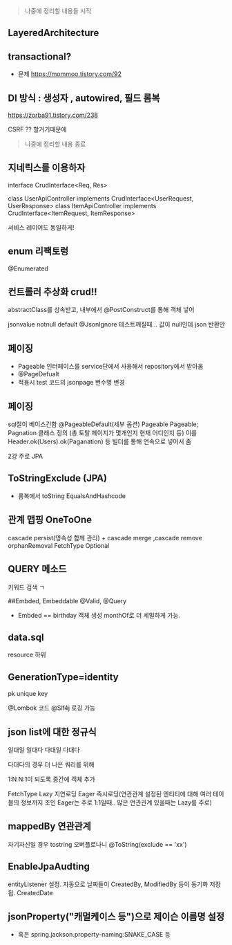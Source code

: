 > 나중에 정리할 내용들 시작

## LayeredArchitecture

## transactional?

* 문제 https://mommoo.tistory.com/92

## DI 방식 : 생성자 , autowired, 필드 롬복
https://zorba91.tistory.com/238

CSRF ??
할거기때문에
> 나중에 정리할 내용 종료



 ## 지네릭스를 이용하자

 interface CrudInterface<Req, Res>

 class UserApiController implements CrudInterface<UserRequest, UserResponse>
 class ItemApiController implements CrudInterface<ItemRequest, ItemResponse>

 서비스 레이어도 동일하게!

 ## enum 리팩토렁

 @Enumerated

 ## 컨트롤러 추상화 crud!!

 abstractClass를 상속받고, 내부에서 @PostConstruct를 통해 객체 넣어



 jsonvalue notnull default
 @JsonIgnore
 테스트깨질때... 값이 null인데 json 반환안

 ## 페이징

 * Pageable 인터페이스를 service단에서 사용해서 repository에서 받아옴
 * @PageDefualt
 * 적용시 test 코드의 jsonpage 변수명 변경

 ## 페이징
 sql절이 베이스긴함
 @PageableDefault(세부 옵션) Pageable Pageable;
 Pagnation 클래스 정의 (총 토탈 페이지가 몇개인지 현재 어디인지 등)
 이를 Header.ok(Users).ok(Paganation) 등 빌더를 통해 연속으로 넣어서 줌



2강 주로 JPA

## ToStringExclude (JPA)

* 롬복에서 toString EqualsAndHashcode

## 관계 맵핑 OneToOne

cascade persist(영속성 함께 관리) + cascade merge
,cascade remove
 orphanRemoval
 FetchType
Optional

## QUERY 메소드
키워드 검색 ㄱ

##Embded, Embeddable
@Valid, @Query

* Embded == birthday 객체 생성 monthOf로 더 세밀하게 가능.

## data.sql
resource 하위

## GenerationType=identity
pk unique key

 @Lombok 코드
 @Slf4j 로깅 가능


## json list에 대한 정규식

일대일
일대다
다대일
다대다

다대다의 경우 더 나은 쿼리를 위해

1:N N:1이 되도록 중간에 객체 추가

FetchType Lazy 지연로딩 Eager 즉시로딩(연관관계 설정된 엔티티에 대해 여러 테이블의 정보까지 조인
  Eager는 주로 1:1일때.. 많은 연관관계 있을때는 Lazy를 주로)


## mappedBy 연관관계

자기자신일 경우 tostring 오버플로나니 @ToString(exclude == 'xx')


## EnableJpaAudting
entityListener 설정.
자동으로 날짜들이 CreatedBy, ModifiedBy 등이 동기화 저장됨.
CreatedDate

## jsonProperty("캐멀케이스 등")으로 제이슨 이름명 설정
* 혹은 spring.jackson.property-naming:SNAKE_CASE 등
